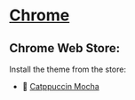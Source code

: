 # [Chrome](https://www.google.com/chrome)

## Chrome Web Store:

Install the theme from the store:

- 🌿 [Catppuccin Mocha](https://chrome.google.com/webstore/detail/catppuccin-chrome-theme-m/bkkmolkhemgaeaeggcmfbghljjjoofoh)
